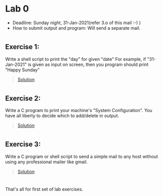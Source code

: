 # Lab 0
* Deadline: Sunday night, 31-Jan-2021(refer 3.o of this mail :-) )
* How to submit output and program: Will send a separate mail.
#
## Exercise 1: 
Write a shell script to print the "day" for given "date"
For example, if "31-Jan-2021" is given as input on screen, then you program should print "Happy Sunday"
>[Solution](./q1.sh)
#
## Exercise 2: 
Write a C program to print your machine's "System Configuration". You have all liberty to decide which to add/delete in output.
>[Solution](./q2.c)
#
## Exercise 3: 
Write a C program or shell script to send a simple mail to any host without using any professional mailer like gmail.
>[Solution](./q3.sh)

#
That's all for first set of lab exercises.